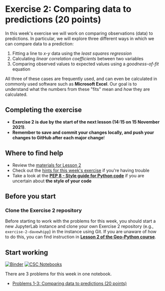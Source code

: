 # Exercise 2: Comparing data to predictions (20 points)

In this week's exercise we will work on comparing observations (data) to predictions. In particular, we will explore three different ways in which we can compare data to a prediction:

1. Fitting a line to *x-y* data using the *least squares regression*
2. Calculating *linear correlation coefficients* between two variables
3. Comparing observed values to expected values using a *goodness-of-fit* equation

All three of these cases are frequently used, and can even be calculated in commonly used software such as **Microsoft Excel**. Our goal is to understand what the numbers from these "fits" mean and *how* they are calculated.

## Completing the exercise

- **Exercise 2 is due by the start of the next lesson (14:15 on 15 November 2021)**.
- **Remember to save and commit your changes locally, and push your changes to GitHub after each major change**!

## Where to find help

- Review the [materials for Lesson 2](https://introqg-site.readthedocs.io/en/latest/lessons/L2/overview.html)
- Check out the [hints for this week's exercise](https://introqg-site.readthedocs.io/en/latest/lessons/L2/exercise-2.html#general-hints-for-exercise-2) if you're having trouble
- Take a look at the **[PEP 8 - Style guide for Python code](https://www.python.org/dev/peps/pep-0008/)** if you are uncertain about **the style of your code**

## Before you start

### Clone the Exercise 2 repository

Before starting to work with the problems for this week, you should start a new JupyterLab instance and clone your own Exercise 2 repository (e.g., `exercise-2-davewhipp`) in the instance using Git. If you are unaware of how to do this, you can find instruction in [**Lesson 2 of the Geo-Python course**](https://geo-python-site.readthedocs.io/en/latest/lessons/L2/git-basics.html#clone-a-repository-from-github).

## Start working

[![Binder](https://mybinder.org/badge.svg)](https://mybinder.org/v2/gh/introqg/notebooks/master?urlpath=lab)
[![CSC Notebooks](https://img.shields.io/badge/launch-CSC%20notebook-blue.svg)](https://notebooks.csc.fi/#/blueprint/24958184a3954101a2c701b6d1056feb)

There are 3 problems for this week in one notebook.

- [Problems 1-3: Comparing data to predictions (20 points)](Exercise-2-problems-1-3.ipynb)